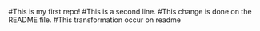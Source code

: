 #This is my first repo!
#This is a second line.
#This change is done on the README file.
#This transformation occur on readme